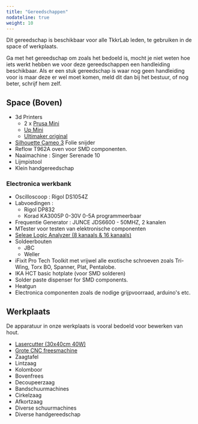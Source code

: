 ```yaml
---
title: "Gereedschappen"
nodateline: true
weight: 10
---
```


Dit gereedschap is beschikbaar voor alle TkkrLab leden, te gebruiken in de space of werkplaats.

Ga met het gereedschap om zoals het bedoeld is, mocht je niet weten hoe iets werkt hebben we voor deze gereedschappen een handleiding beschikbaar. Als er een stuk gereedschap is waar nog geen handleiding voor is maar deze er wel moet komen, meld dit dan bij het bestuur, of nog beter, schrijf hem zelf.

## Space (Boven)
 * 3d Printers
   * 2 x [Prusa Mini](prusa-mini)
   * [Up Mini](up-mini)
   * [Ultimaker original](ultimaker)
 * [Silhouette Cameo 3](silhouette) Folie snijder
 * Reflow T962A oven voor SMD componenten. 
 * Naaimachine : Singer Serenade 10
 * Lijmpistool
 * Klein handgereedschap 

### Electronica werkbank 
 * Oscilloscoop : Rigol DS1054Z 
 * Labvoedingen : 
   * Rigol DP832
   * Korad KA3005P 0-30V 0-5A programmeerbaar
 * Frequentie Generator : JUNCE JDS6600 - 50MHZ, 2 kanalen
 * MTester voor testen van elektronische componenten
 * [Seleae Logic Analyzer (8 kanaals & 16 kanaals)](http://support.saleae.com/hc/en-us/sections/200114124-Get-Started-Using-the-Saleae-Logic-Analyzer)
 * Soldeerbouten
   * JBC
   * Weller
 * iFixit Pro Tech Toolkit met vrijwel alle exotische schroeven zoals Tri-Wing, Torx BO, Spanner, Plat, Pentalobe.
 * IKA HCT basic hotplate (voor SMD solderen)
 * Solder paste dispenser for SMD components.
 * Heatgun
 * Electronica componenten zoals de nodige grijpvoorraad, arduino's etc. 

## Werkplaats
De apparatuur in onze werkplaats is vooral bedoeld voor bewerken van hout.
 * [Lasercutter (30x40cm 40W)](lasercutter-cw3040)
 * [Grote CNC freesmachine](CNC) 
 * Zaagtafel
 * Lintzaag
 * Kolomboor
 * Bovenfrees
 * Decoupeerzaag
 * Bandschuurmachines
 * Cirkelzaag
 * Afkortzaag
 * Diverse schuurmachines
 * Diverse handgereedschap